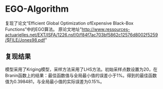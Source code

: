 # EGO-Algorithm
复现了论文“Efficient Global Optimization ofExpensive Black-Box Functions”中的EGO算法。
原论文地址"http://www.ressources-actuarielles.net/EXT/ISFA/1226.nsf/0/f84f7ac703bf5862c12576d8002f5259/$FILE/Jones98.pdf"

## 复现结果
模型采用了Kriging模型，采样方法采用了LHS方法。初始采样点数设置为20，在Branin函数上的结果：最佳函数值与全局最小值的误差小于1%。得到的最佳函数值为0.398481，与全局最小值的实际误差为0.15%。
